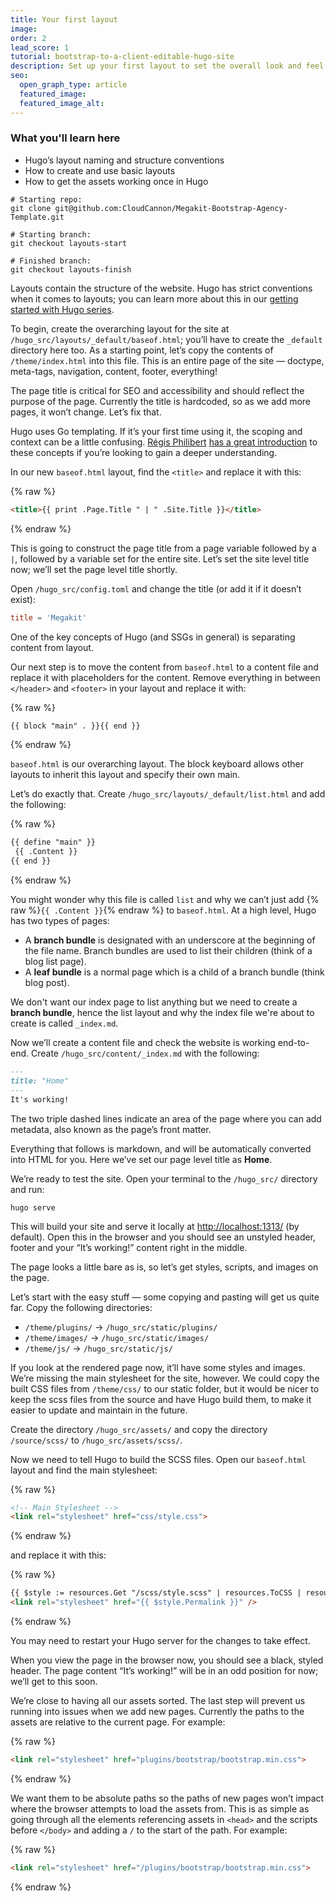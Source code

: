 ```yaml
---
title: Your first layout
image: 
order: 2
lead_score: 1
tutorial: bootstrap-to-a-client-editable-hugo-site
description: Set up your first layout to set the overall look and feel of the site.
seo:
  open_graph_type: article
  featured_image:
  featured_image_alt:
---
```


### What you'll learn here

* Hugo’s layout naming and structure conventions
* How to create and use basic layouts
* How to get the assets working once in Hugo

```shell
# Starting repo:
git clone git@github.com:CloudCannon/Megakit-Bootstrap-Agency-Template.git

# Starting branch:
git checkout layouts-start

# Finished branch:
git checkout layouts-finish
```

Layouts contain the structure of the website. Hugo has strict conventions when it comes to layouts; you can learn more about this in our [getting started with Hugo series](https://cloudcannon.com/community/learn/hugo-tutorial/layouts-in-hugo/).

To begin, create the overarching layout for the site at `/hugo_src/layouts/_default/baseof.html`; you’ll have to create the `_default` directory here too. As a starting point, let’s copy the contents of `/theme/index.html` into this file. This is an entire page of the site — doctype, meta-tags, navigation, content, footer, everything\!

The page title is critical for SEO and accessibility and should reflect the purpose of the page. Currently the title is hardcoded, so as we add more pages, it won’t change. Let’s fix that.

Hugo uses Go templating. If it’s your first time using it, the scoping and context can be a little confusing. [Régis Philibert](https://twitter.com/regisphilibert) [has a great introduction](https://www.regisphilibert.com/blog/2018/02/hugo-the-scope-the-context-and-the-dot/) to these concepts if you’re looking to gain a deeper understanding.

In our new `baseof.html` layout, find the `<title>` and replace it with this:

{% raw %}
 ```html
<title>{{ print .Page.Title " | " .Site.Title }}</title>
```
{% endraw %}

This is going to construct the page title from a page variable followed by a `|`, followed by a variable set for the entire site. Let’s set the site level title now; we’ll set the page level title shortly.

Open `/hugo_src/config.toml` and change the title (or add it if it doesn’t exist):

```toml
title = 'Megakit'
```

One of the key concepts of Hugo (and SSGs in general) is separating content from layout.

Our next step is to move the content from `baseof.html` to a content file and replace it with placeholders for the content. Remove everything in between `</header>` and `<footer>` in your layout and replace it with:

{% raw %}
 ```html
{{ block "main" . }}{{ end }}
```
{% endraw %}

`baseof.html` is our overarching layout. The block keyboard allows other layouts to inherit this layout and specify their own main.

Let’s do exactly that. Create `/hugo_src/layouts/_default/list.html` and add the following:

{% raw %}
 ```html
{{ define "main" }}
  {{ .Content }}
{{ end }}
```
{% endraw %}

You might wonder why this file is called `list` and why we can’t just add {% raw %}`{{ .Content }}`{% endraw %} to `baseof.html`. At a high level, Hugo has two types of pages:

* A **branch bundle** is designated with an underscore at the beginning of the file name. Branch bundles are used to list their children (think of a blog list page).
* A **leaf bundle** is a normal page which is a child of a branch bundle (think blog post).

We don't want our index page to list anything but we need to create a **branch bundle**, hence the list layout and why the index file we're about to create is called `_index.md`.

Now we’ll create a content file and check the website is working end-to-end. Create `/hugo_src/content/_index.md` with the following:

```markdown
---
title: "Home"
---
It's working!
```

The two triple dashed lines indicate an area of the page where you can add metadata, also known as the page’s front matter.

Everything that follows is markdown, and will be automatically converted into HTML for you. Here we’ve set our page level title as **Home**.

We’re ready to test the site. Open your terminal to the `/hugo_src/` directory and run:

```shell
hugo serve
```

This will build your site and serve it locally at [http://localhost:1313/](http://localhost:1313/) (by default). Open this in the browser and you should see an unstyled header, footer and your “It’s working\!” content right in the middle.

The page looks a little bare as is, so let’s get styles, scripts, and images on the page.

Let’s start with the easy stuff — some copying and pasting will get us quite far. Copy the following directories:

* `/theme/plugins/` → `/hugo_src/static/plugins/`
* `/theme/images/` → `/hugo_src/static/images/`
* `/theme/js/` → `/hugo_src/static/js/`

If you look at the rendered page now, it’ll have some styles and images. We’re missing the main stylesheet for the site, however. We could copy the built CSS files from `/theme/css/` to our static folder, but it would be nicer to keep the scss files from the source and have Hugo build them, to make it easier to update and maintain in the future.

Create the directory `/hugo_src/assets/` and copy the directory `/source/scss/` to `/hugo_src/assets/scss/`.

Now we need to tell Hugo to build the SCSS files. Open our `baseof.html` layout and find the main stylesheet:

{% raw %}
 ```html
<!-- Main Stylesheet -->
<link rel="stylesheet" href="css/style.css">
```
{% endraw %}

and replace it with this:

{% raw %}
 ```html
{{ $style := resources.Get "/scss/style.scss" | resources.ToCSS | resources.Minify | resources.Fingerprint }}
<link rel="stylesheet" href="{{ $style.Permalink }}" />
```
{% endraw %}

You may need to restart your Hugo server for the changes to take effect.

When you view the page in the browser now, you should see a black, styled header. The page content “It’s working\!” will be in an odd position for now; we’ll get to this soon.

We’re close to having all our assets sorted. The last step will prevent us running into issues when we add new pages. Currently the paths to the assets are relative to the current page. For example:

{% raw %}
 ```html
<link rel="stylesheet" href="plugins/bootstrap/bootstrap.min.css">
```
{% endraw %}

We want them to be absolute paths so the paths of new pages won’t impact where the browser attempts to load the assets from. This is as simple as going through all the elements referencing assets in `<head>` and the scripts before `</body>` and adding a `/` to the start of the path. For example:

{% raw %}
 ```html
<link rel="stylesheet" href="/plugins/bootstrap/bootstrap.min.css">
```
{% endraw %}



